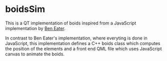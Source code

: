 # boidsSim
This is a QT implementation of boids inspired from a JavaScript implementation by [Ben Eater](https://eater.net/boids).

In contrast to Ben Eater's implementation, where everyting is done in JavaScript, this implementation defines a C++ boids class which computes the position of the elements and a front end QML file which uses JavaScript canvas to animate the boids.
